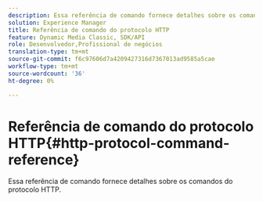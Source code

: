 ```yaml
---
description: Essa referência de comando fornece detalhes sobre os comandos do protocolo HTTP.
solution: Experience Manager
title: Referência de comando do protocolo HTTP
feature: Dynamic Media Classic, SDK/API
role: Desenvolvedor,Profissional de negócios
translation-type: tm+mt
source-git-commit: f6c97606d7a4209427316d7367013ad9585a5cae
workflow-type: tm+mt
source-wordcount: '36'
ht-degree: 0%

---
```



# Referência de comando do protocolo HTTP{#http-protocol-command-reference}

Essa referência de comando fornece detalhes sobre os comandos do protocolo HTTP.

